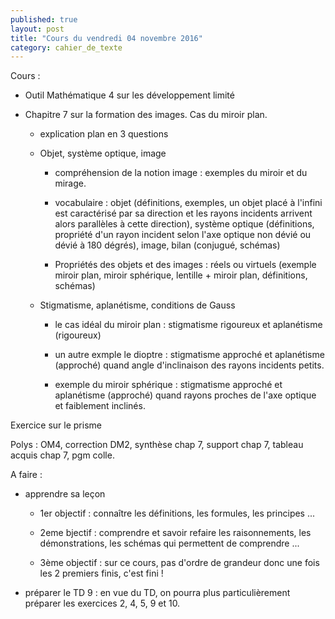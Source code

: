 ```yaml
---
published: true
layout: post
title: "Cours du vendredi 04 novembre 2016"
category: cahier_de_texte
---
```


Cours :

- Outil Mathématique 4 sur les développement limité

- Chapitre 7 sur la formation des images. Cas du miroir plan.

   - explication plan en 3 questions

   - Objet, système optique, image 

     - compréhension de la notion image : exemples du miroir et du mirage.

     - vocabulaire : objet (définitions, exemples, un objet placé à l'infini est caractérisé par sa direction et les rayons incidents arrivent alors parallèles à cette direction), système optique (définitions, propriété d'un rayon incident selon l'axe optique non dévié ou dévié à 180 dégrés), image, bilan (conjugué, schémas)

     - Propriétés des objets et des images : réels ou virtuels (exemple miroir plan, miroir sphérique, lentille + miroir plan, définitions, schémas)

   - Stigmatisme, aplanétisme, conditions de Gauss

     - le cas idéal du miroir plan : stigmatisme rigoureux et aplanétisme (rigoureux)

     - un autre exmple le dioptre : stigmatisme approché et aplanétisme (approché) quand angle d'inclinaison des rayons incidents petits.

     - exemple du miroir sphérique : stigmatisme approché et aplanétisme (approché) quand rayons proches de l'axe optique et faiblement inclinés.

Exercice sur le prisme

Polys : OM4, correction DM2, synthèse chap 7, support chap 7, tableau acquis chap 7, pgm colle.

A faire :

- apprendre sa leçon

  - 1er objectif : connaître les définitions, les formules, les principes ...

  - 2eme bjectif : comprendre et savoir refaire les raisonnements, les démonstrations, les schémas qui permettent de comprendre ...

  - 3ème objectif : sur ce cours, pas d'ordre de grandeur donc une fois les 2 premiers finis, c'est fini !

- préparer le TD 9 : en vue du TD, on pourra plus particulièrement préparer les exercices 2, 4, 5, 9 et 10.


